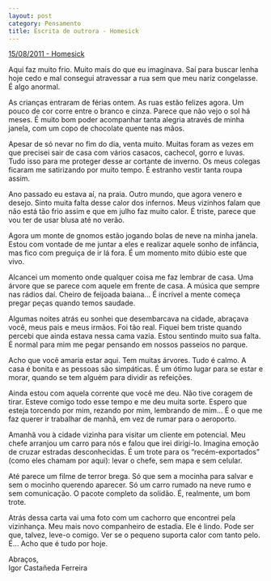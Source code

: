 ```yaml
---
layout: post
category: Pensamento
title: Escrita de outrora - Homesick
---
```


[15/08/2011 - Homesick](https://www.recantodasletras.com.br/contoscotidianos/3162190)

Aqui faz muito frio. Muito mais do que eu imaginava. Saí para buscar lenha hoje cedo e mal consegui atravessar a rua sem que meu nariz congelasse. É algo anormal.

As crianças entraram de férias ontem. As ruas estão felizes agora. Um pouco de cor corre entre o branco e cinza. Parece que não vejo o sol há meses. É muito bom poder acompanhar tanta alegria através de minha janela, com um copo de chocolate quente nas mãos.

Apesar de só nevar no fim do dia, venta muito. Muitas foram as vezes em que precisei sair de casa com vários casacos, cachecol, gorro e luvas. Tudo isso para me proteger desse ar cortante de inverno. Os meus colegas ficaram me satirizando por muito tempo. É estranho vestir tanta roupa assim.

Ano passado eu estava aí, na praia. Outro mundo, que agora venero e desejo. Sinto muita falta desse calor dos infernos. Meus vizinhos falam que não está tão frio assim e que em julho faz muito calor. É triste, parece que vou ter de usar blusa até no verão.

Agora um monte de gnomos estão jogando bolas de neve na minha janela. Estou com vontade de me juntar a eles e realizar aquele sonho de infância, mas fico com preguiça de ir lá fora. É um momento mito dúbio este que vivo.

Alcancei um momento onde qualquer coisa me faz lembrar de casa. Uma árvore que se parece com aquele em frente de casa. A música que sempre nas rádios daí. Cheiro de feijoada baiana... É incrível a mente começa pregar peças quando temos saudade.

Algumas noites atrás eu sonhei que desembarcava na cidade, abraçava você, meus pais e meus irmãos. Foi tão real. Fiquei bem triste quando percebi que ainda estava nessa cama vazia. Estou sentindo muito sua falta. É normal para mim me pegar pensando em nossos passeios no parque.

Acho que você amaria estar aqui. Tem muitas árvores. Tudo é calmo. A casa é bonita e as pessoas são simpáticas. É um ótimo lugar para se estar e morar, quando se tem alguém para dividir as refeições.

Ainda estou com aquela corrente que você me deu. Não tive coragem de tirar. Esteve comigo todo esse tempo e me deu muita sorte. Espero que esteja torcendo por mim, rezando por mim, lembrando de mim... É o que me faz querer ir trabalhar de manhã, em vez de rumar para o aeroporto.

Amanhã vou à cidade vizinha para visitar um cliente em potencial. Meu chefe arranjou um carro para nós e falou que irei dirigi-lo. Imagina emoção de cruzar estradas desconhecidas. É um trote para os “recém-exportados” (como eles chamam por aqui): levar o chefe, sem mapa e sem celular.

Até parece um filme de terror brega. Só que sem a mocinha para salvar e sem o mocinho querendo aparecer. Só um carro rumado na neve rumo e sem comunicação. O pacote completo da solidão. É, realmente, um bom trote.

Atrás dessa carta vai uma foto com um cachorro que encontrei pela vizinhança. Meu mais novo companheiro de estadia. Ele é lindo. Pode ser que, talvez, leve-o comigo. Ver se o pequeno suporta calor com tanto pelo. É... Acho que é tudo por hoje.

Abraços,<br/>Igor Castañeda Ferreira

